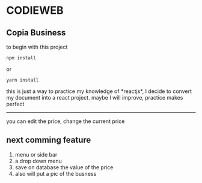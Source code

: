 # CODIEWEB
## Copia Business

<p>to begin with this project </p>

```npm install```

or

```yarn install```

<p> 
this is just a way to practice my knowledge of *reactjs*, I decide to convert my document into a react project. maybe I will improve, practice makes perfect
</p>

---

<p>
    you can edit the price, change the current price
</p>

## next comming feature

1. menu or side bar
2. a drop down menu
3. save on database the value of the price
4. also will put a pic of the busness